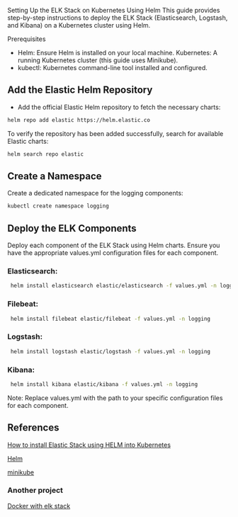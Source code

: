 Setting Up the ELK Stack on Kubernetes Using Helm
This guide provides step-by-step instructions to deploy the ELK Stack (Elasticsearch, Logstash, and Kibana) on a Kubernetes cluster using Helm.

Prerequisites
- Helm: Ensure Helm is installed on your local machine.
Kubernetes: A running Kubernetes cluster (this guide uses Minikube).
- kubectl: Kubernetes command-line tool installed and configured.
## Add the Elastic Helm Repository
- Add the official Elastic Helm repository to fetch the necessary charts:

```bash
helm repo add elastic https://helm.elastic.co
```
To verify the repository has been added successfully, search for available Elastic charts:
```bash
helm search repo elastic
```

## Create a Namespace
Create a dedicated namespace for the logging components:
```bash
kubectl create namespace logging
```
## Deploy the ELK Components
Deploy each component of the ELK Stack using Helm charts. Ensure you have the appropriate values.yml configuration files for each component.

### Elasticsearch:
```bash
 helm install elasticsearch elastic/elasticsearch -f values.yml -n logging 
```

### Filebeat:
```bash
 helm install filebeat elastic/filebeat -f values.yml -n logging 
```
### Logstash:
```bash
 helm install logstash elastic/logstash -f values.yml -n logging 
```

### Kibana:
```bash
 helm install kibana elastic/kibana -f values.yml -n logging
``` 
Note: Replace values.yml with the path to your specific configuration files for each component.

## References
[How to install Elastic Stack using HELM into Kubernetes](https://medium.com/@davis.angwenyi/how-to-install-elastic-search-using-helm-into-kubernetes-de1fb1011076)

[Helm](https://helm.sh/docs/intro/install/)

[minikube](https://kubernetes.io/vi/docs/tasks/tools/install-minikube/)

### Another project 

[Docker with elk stack](https://github.com/Thanh8804/ELK-Stack.git)